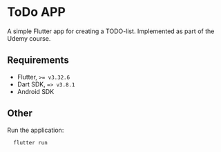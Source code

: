 ToDo APP
====================

A simple Flutter app for creating a TODO-list.
Implemented as part of the Udemy course.

## Requirements
* Flutter, `>= v3.32.6`
* Dart SDK, `=> v3.8.1`
* Android SDK

## Other

Run the application:
```bash
  flutter run
```
